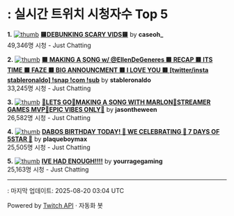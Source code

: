 # : 실시간 트위치 시청자수 Top 5

**1.** [![thumb](https://static-cdn.jtvnw.net/previews-ttv/live_user_caseoh_-320x180.jpg)](https://twitch.tv/caseoh_)
**[🟨DEBUNKING SCARY VIDS🟨](https://twitch.tv/caseoh_)** by **caseoh_**<br>49,346명 시청  - Just Chatting

**2.** [![thumb](https://static-cdn.jtvnw.net/previews-ttv/live_user_stableronaldo-320x180.jpg)](https://twitch.tv/stableronaldo)
**[🟥 MAKING A SONG w/ @EllenDeGeneres 🟥 RECAP 🟥 ITS TIME 🟥 FAZE 🟥 BIG ANNOUNCMENT 🟥 I LOVE YOU 🟥 [twitter/insta stableronaldo] !snap !com !sub](https://twitch.tv/stableronaldo)** by **stableronaldo**<br>33,245명 시청  - Just Chatting

**3.** [![thumb](https://static-cdn.jtvnw.net/previews-ttv/live_user_jasontheween-320x180.jpg)](https://twitch.tv/jasontheween)
**[🔴LETS GO🔴MAKING A SONG WITH MARLON🔴STREAMER GAMES MVP🔴EPIC VIBES ONLY🔴](https://twitch.tv/jasontheween)** by **jasontheween**<br>26,582명 시청  - Just Chatting

**4.** [![thumb](https://static-cdn.jtvnw.net/previews-ttv/live_user_plaqueboymax-320x180.jpg)](https://twitch.tv/plaqueboymax)
**[DABOS BIRTHDAY TODAY! 🎂 WE CELEBRATING 🎂 7 DAYS OF 5STAR 🎂](https://twitch.tv/plaqueboymax)** by **plaqueboymax**<br>25,505명 시청  - Just Chatting

**5.** [![thumb](https://static-cdn.jtvnw.net/previews-ttv/live_user_yourragegaming-320x180.jpg)](https://twitch.tv/yourragegaming)
**[IVE HAD ENOUGH!!!!](https://twitch.tv/yourragegaming)** by **yourragegaming**<br>25,163명 시청  - Just Chatting


---
: 마지막 업데이트: 2025-08-20 03:04 UTC

Powered by [Twitch API](https://dev.twitch.tv/docs/api/reference) · 자동화 봇